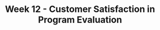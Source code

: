 ---
layout: single_embed_slide
title: "Week 12 - Customer Satisfaction in Program Evaluation"
presentation_id: 6iFFPR
canonical_url: /presentations/6iFFPR/
slides:
  - slide_name: ../deck-5118-large-0.jpeg
    slide_thumbnail: ../deck-5118-thumb-0.jpeg
    slide_text: >
      <p>Program Evaluations
      Customer Satisfaction Jacob Campbell, LICSW Heritage University
      Learning how we as practitioner or organizations are doing with service delivery
      Spring 2020 SOWK 460</p>
      
  - slide_name: ../deck-5118-large-1.jpeg
    slide_thumbnail: ../deck-5118-thumb-1.jpeg
    slide_text: >
      <p>Focus Group Interviews
      A group process the allows views of multiple people Structured to allow minority views and differences of opinions Investigate unanticipated discussion points (Kapp &amp; Anderson, 2010)
      Jacob Campbell, LICSW Heritage University SOWK 460 Spring 2020</p>
      
  - slide_name: ../deck-5118-large-2.jpeg
    slide_thumbnail: ../deck-5118-thumb-2.jpeg
    slide_text: >
      <p>Focus Group Interviews Paraphrase and restate comments frequently Seek other opinions (ask group for agreement). Attempt to engage all parties. Review positions of the entire group and verify that you have understanding Open floor for other areas of interest of the group Don’t be afraid to control discussion, and move on when somebody is not sharing the talking Move discussion from heated argument bye naming the positions and moving on (Kapp &amp; Anderson, 2010)
      Jacob Campbell, LICSW Heritage University SOWK 460 Spring 2020</p>
      
  - slide_name: ../deck-5118-large-3.jpeg
    slide_thumbnail: ../deck-5118-thumb-3.jpeg
    slide_text: >
      <p>Focus Group Interviews
      https://docs.google.com/document/d/ 1WDXv5LIZ73Qib8mXzue9n4uXlaFYnIp -Z2rTwGB5Hwg/edit?usp=sharing
      (Kapp &amp; Anderson, 2010)
      Jacob Campbell, LICSW Heritage University SOWK 460 Spring 2020</p>
      
  - slide_name: ../deck-5118-large-4.jpeg
    slide_thumbnail: ../deck-5118-thumb-4.jpeg
    slide_text: >
      <p>Creating a Customer Service Questionnaire
      ❖
      How well does the instrument fit the service setting?
      ❖
      Does the instrument provide an overall assessment or is it more topic specific?
      ❖
      Does the language fit my population?
      Jacob Campbell, LICSW Heritage University SOWK 460 Spring 2020</p>
      
  - slide_name: ../deck-5118-large-5.jpeg
    slide_thumbnail: ../deck-5118-thumb-5.jpeg
    slide_text: >
      <p>https://docs.google.com/document/d/1GSi0JKwP6UHHWqyTBccoWTbIVp1pZep9 Y73CWgyIQE/edit?usp=sharing
      Jacob Campbell, LICSW Heritage University SOWK 460 Spring 2020</p>
      
---